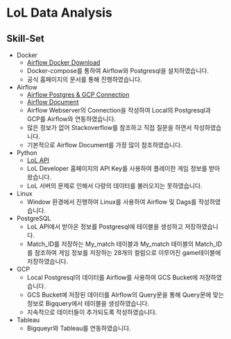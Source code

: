 # LoL Data Analysis 

## Skill-Set 
* Docker 
  * [Airflow Docker Download](https://airflow.apache.org/docs/apache-airflow/stable/howto/docker-compose/index.html)
  * Docker-compose를 통하여 Airflow와 Postgresql을 설치하였습니다. 
  * 공식 홈페이지의 문서를 통해 진행하였습니다.
* Airflow
  * [Airflow Postgres & GCP Connection](https://www.notion.so/Airflow-bcf170d788304524a0fe4ba9067355a2)
  * [Airflow Document](https://airflow.apache.org/docs/)
  * Airflow Webserver의 Connection을 작성하여 Local의 Postgresql과 GCP를 Airflow와 연동하였습니다. 
  * 많은 정보가 없어 Stackoverflow를 참조하고 직접 질문을 하면서 작성하였습니다.
  * 기본적으로 Airflow Document를 가장 많이 참조하였습니다.
* Python
  * [LoL API](https://developer.riotgames.com/)
  * LoL Developer 홈페이지의 API Key를 사용하여 플레이한 게임 정보를 받아왔습니다.
  * LoL 서버의 문제로 인해서 다량의 데이터를 불러오지는 못하였습니다. 
* Linux
  * Window 환경에서 진행하여 Linux를 사용하여 Airflow 및 Dags를 작성하였습니다.
* PostgreSQL
  * LoL API에서 받아온 정보를 Postgresql에 테이블을 생성하고 저장하였습니다.
  * Match_ID를 저장하는 My_match 테이블과 My_match 테이블의 Match_ID를 참조하여 게임 정보를 저장하는 28개의 컬럼으로 이루어진 game테이블에 저장하였습니다. 
* GCP 
  * Local Postgresql의 데이터를 Airflow를 사용하여 GCS Bucket에 저장하였습니다. 
  * GCS Bucket에 저장된 데이터를 AIrflow의 Query문을 통해 Query문에 맞는 정보로 Bigquery에서 테이블을 생성하였습니다.
  * 지속적으로 데이터들이 추가되도록 작성하였습니다.  
* Tableau
  * Bigqueyr와 Tableau를 연동하였습니다.
